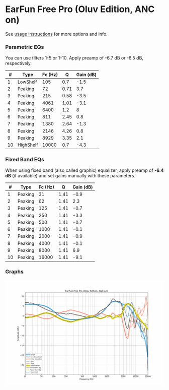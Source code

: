 # EarFun Free Pro (Oluv Edition, ANC on)
See [usage instructions](https://github.com/jaakkopasanen/AutoEq#usage) for more options and info.

### Parametric EQs
You can use filters 1-5 or 1-10. Apply preamp of -6.7 dB or -6.5 dB, respectively.

|   # | Type      |   Fc (Hz) |    Q |   Gain (dB) |
|-----|-----------|-----------|------|-------------|
|   1 | LowShelf  |       105 | 0.7  |        -1.5 |
|   2 | Peaking   |        72 | 0.71 |         3.7 |
|   3 | Peaking   |       215 | 0.58 |        -3.5 |
|   4 | Peaking   |      4061 | 1.01 |        -3.1 |
|   5 | Peaking   |      6400 | 1.2  |         8   |
|   6 | Peaking   |       811 | 2.45 |         0.8 |
|   7 | Peaking   |      1380 | 2.64 |        -1.3 |
|   8 | Peaking   |      2146 | 4.26 |         0.8 |
|   9 | Peaking   |      8929 | 3.35 |         2.1 |
|  10 | HighShelf |     10000 | 0.7  |        -4.3 |

### Fixed Band EQs
When using fixed band (also called graphic) equalizer, apply preamp of **-6.4 dB** (if available) and set gains manually with these parameters.

|   # | Type    |   Fc (Hz) |    Q |   Gain (dB) |
|-----|---------|-----------|------|-------------|
|   1 | Peaking |        31 | 1.41 |        -0.9 |
|   2 | Peaking |        62 | 1.41 |         2.3 |
|   3 | Peaking |       125 | 1.41 |        -0.7 |
|   4 | Peaking |       250 | 1.41 |        -3.3 |
|   5 | Peaking |       500 | 1.41 |        -0.7 |
|   6 | Peaking |      1000 | 1.41 |        -0.1 |
|   7 | Peaking |      2000 | 1.41 |        -0.9 |
|   8 | Peaking |      4000 | 1.41 |        -0.1 |
|   9 | Peaking |      8000 | 1.41 |         6.9 |
|  10 | Peaking |     16000 | 1.41 |        -9.1 |

### Graphs
![](./EarFun%20Free%20Pro%20(Oluv%20Edition,%20ANC%20on).png)
